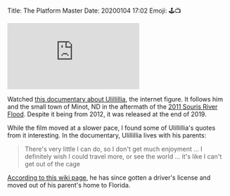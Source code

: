 Title: The Platform Master
Date: 20200104 17:02
Emoji: 🕹📺

<iframe class="youtube" src="https://www.youtube-nocookie.com/embed/QFLJEIrfx9U" frameborder="0" allow="accelerometer; autoplay; encrypted-media; gyroscope; picture-in-picture" allowfullscreen></iframe>

Watched [this documentary about Ulillillia](https://www.youtube.com/watch?v=QFLJEIrfx9U), the internet figure. It follows him and the small town of Minot, ND in the aftermath of the [2011 Souris River Flood](https://en.wikipedia.org/wiki/2011_Souris_River_flood). Despite it being from 2012, it was released at the end of 2019.

While the film moved at a slower pace, I found some of Ulillillia's quotes from it interesting. In the documentary, Ulillillia lives with his parents:

> There's very little I can do, so I don't get much enjoyment ... I definitely wish I could travel more, or see the world ... it's like I can't get out of the cage

[According to this wiki page](https://ulillillia.fandom.com/wiki/Ulillillia), he has since gotten a driver's license and moved out of his parent's home to Florida.
